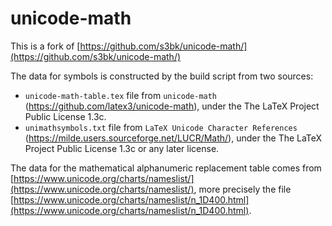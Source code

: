# unicode-math

This is a fork of [https://github.com/s3bk/unicode-math/](https://github.com/s3bk/unicode-math/)

The data for symbols is constructed by the build script from two sources:

   - `unicode-math-table.tex` file from `unicode-math` (<https://github.com/latex3/unicode-math>), under the The LaTeX Project Public License 1.3c.
   - `unimathsymbols.txt` file from `LaTeX Unicode Character References` (<https://milde.users.sourceforge.net/LUCR/Math/>), under the The LaTeX Project Public License 1.3c or any later license.

The data for the mathematical alphanumeric replacement table comes from [https://www.unicode.org/charts/nameslist/](https://www.unicode.org/charts/nameslist/), more precisely the file [https://www.unicode.org/charts/nameslist/n_1D400.html](https://www.unicode.org/charts/nameslist/n_1D400.html).
